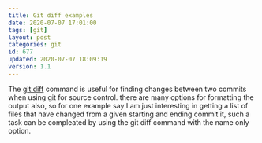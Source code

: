 ```yaml
---
title: Git diff examples
date: 2020-07-07 17:01:00
tags: [git]
layout: post
categories: git
id: 677
updated: 2020-07-07 18:09:19
version: 1.1
---
```


The [git diff](https://git-scm.com/docs/git-diff) command is useful for finding changes between two commits when using git for source control. there are many options for formatting the output also, so for one example say I am just interesting in getting a list of files that have changed from a given starting and ending commit it, such a task can be compleated by using the git diff command with the name only option.

<!-- more -->
